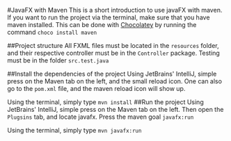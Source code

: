 #JavaFX with Maven
This is a short introduction to use javaFX with maven. If you want to
run the project via the terminal, make sure that you have maven installed.
This can be done with [Chocolatey](https://chocolatey.org/install) by running the command
`choco install maven`

##Project structure
All FXML files must be located in the `resources` folder,
and their respective controller must be in the `Controller` package.
Testing must be in the folder `src.test.java`

##Install the dependencies of the project
Using JetBrains' IntelliJ, simple press on the Maven tab on the left, and the small
reload icon. One can also go to the `pom.xml` file, and the maven reload
icon will show up.

Using the terminal, simply type `mvn install`
##Run the project
Using JetBrains' IntelliJ, simple press on the Maven tab on the left.
Then open the `Plugsins` tab, and locate javafx. Press the maven goal `javafx:run`

Using the terminal, simply type `mvn javafx:run`